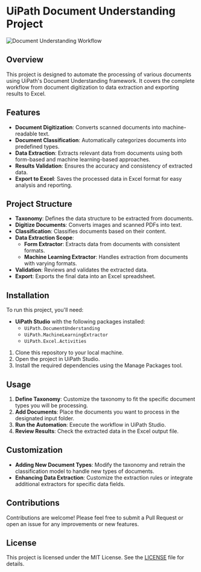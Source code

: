 # UiPath Document Understanding Project

![Document Understanding Workflow](https://uipath.com/cdn-cgi/image/width=732,format=auto/https:////images.ctfassets.net/5965pury2lcm/2YgUA2fMZMklSE6EVRewBr/7a1bdffd168b4a08f595d11befcafe6a/How-to-use-RPA-for-Invoice-Extraction-and-Processing.png)


## Overview

This project is designed to automate the processing of various documents using UiPath's Document Understanding framework. It covers the complete workflow from document digitization to data extraction and exporting results to Excel.

## Features

- **Document Digitization**: Converts scanned documents into machine-readable text.
- **Document Classification**: Automatically categorizes documents into predefined types.
- **Data Extraction**: Extracts relevant data from documents using both form-based and machine learning-based approaches.
- **Results Validation**: Ensures the accuracy and consistency of extracted data.
- **Export to Excel**: Saves the processed data in Excel format for easy analysis and reporting.

## Project Structure

- **Taxonomy**: Defines the data structure to be extracted from documents.
- **Digitize Documents**: Converts images and scanned PDFs into text.
- **Classification**: Classifies documents based on their content.
- **Data Extraction Scope**:
  - **Form Extractor**: Extracts data from documents with consistent formats.
  - **Machine Learning Extractor**: Handles extraction from documents with varying formats.
- **Validation**: Reviews and validates the extracted data.
- **Export**: Exports the final data into an Excel spreadsheet.

## Installation

To run this project, you'll need:

- **UiPath Studio** with the following packages installed:
  - `UiPath.DocumentUnderstanding`
  - `UiPath.MachineLearningExtractor`
  - `UiPath.Excel.Activities`
  
1. Clone this repository to your local machine.
2. Open the project in UiPath Studio.
3. Install the required dependencies using the Manage Packages tool.

## Usage

1. **Define Taxonomy**: Customize the taxonomy to fit the specific document types you will be processing.
2. **Add Documents**: Place the documents you want to process in the designated input folder.
3. **Run the Automation**: Execute the workflow in UiPath Studio.
4. **Review Results**: Check the extracted data in the Excel output file.

## Customization

- **Adding New Document Types**: Modify the taxonomy and retrain the classification model to handle new types of documents.
- **Enhancing Data Extraction**: Customize the extraction rules or integrate additional extractors for specific data fields.

## Contributions

Contributions are welcome! Please feel free to submit a Pull Request or open an issue for any improvements or new features.

## License

This project is licensed under the MIT License. See the [LICENSE](LICENSE) file for details.

